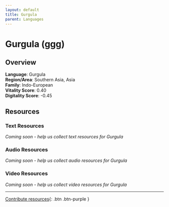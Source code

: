 ```yaml
---
layout: default
title: Gurgula
parent: Languages
---
```


# Gurgula (ggg)

## Overview

**Language**: Gurgula  
**Region/Area**: Southern Asia, Asia  
**Family**: Indo-European  
**Vitality Score**: 0.40  
**Digitality Score**: -0.45  

## Resources

### Text Resources
*Coming soon - help us collect text resources for Gurgula*

### Audio Resources
*Coming soon - help us collect audio resources for Gurgula*

### Video Resources
*Coming soon - help us collect video resources for Gurgula*

---

[Contribute resources](https://fairtrain.github.io/){: .btn .btn-purple }
